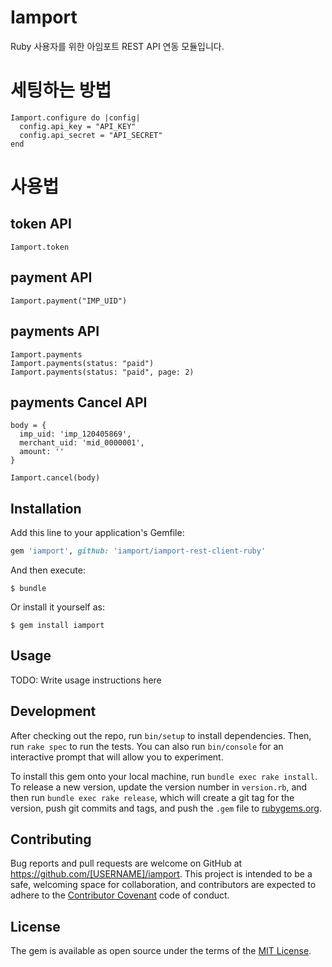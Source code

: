 # Iamport

Ruby 사용자를 위한 아임포트 REST API 연동 모듈입니다.

# 세팅하는 방법
```
Iamport.configure do |config|
  config.api_key = "API_KEY"
  config.api_secret = "API_SECRET"
end
```

# 사용법
## token API
```
Iamport.token
```

## payment API
```
Iamport.payment("IMP_UID")
```

## payments API
```
Iamport.payments
Iamport.payments(status: "paid")
Iamport.payments(status: "paid", page: 2)
```

## payments Cancel API

```
body = {
  imp_uid: 'imp_120405869',
  merchant_uid: 'mid_0000001',
  amount: ''
}

Iamport.cancel(body)
```


## Installation

Add this line to your application's Gemfile:

```ruby
gem 'iamport', github: 'iamport/iamport-rest-client-ruby'
```

And then execute:

    $ bundle

Or install it yourself as:

    $ gem install iamport

## Usage

TODO: Write usage instructions here

## Development

After checking out the repo, run `bin/setup` to install dependencies. Then, run `rake spec` to run the tests. You can also run `bin/console` for an interactive prompt that will allow you to experiment.

To install this gem onto your local machine, run `bundle exec rake install`. To release a new version, update the version number in `version.rb`, and then run `bundle exec rake release`, which will create a git tag for the version, push git commits and tags, and push the `.gem` file to [rubygems.org](https://rubygems.org).

## Contributing

Bug reports and pull requests are welcome on GitHub at https://github.com/[USERNAME]/iamport. This project is intended to be a safe, welcoming space for collaboration, and contributors are expected to adhere to the [Contributor Covenant](contributor-covenant.org) code of conduct.


## License

The gem is available as open source under the terms of the [MIT License](http://opensource.org/licenses/MIT).

